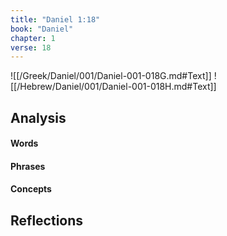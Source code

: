 ```yaml
---
title: "Daniel 1:18"
book: "Daniel"
chapter: 1
verse: 18
---
```

![[/Greek/Daniel/001/Daniel-001-018G.md#Text]]
![[/Hebrew/Daniel/001/Daniel-001-018H.md#Text]]

## Analysis

#### Words

#### Phrases

#### Concepts

## Reflections
